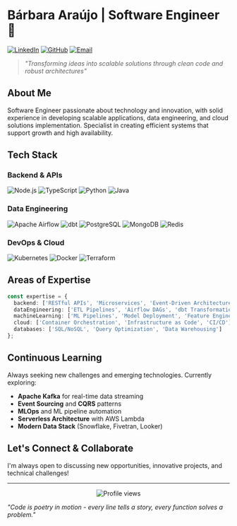 # Bárbara Araújo | Software Engineer 🚀

[![LinkedIn](https://img.shields.io/badge/LinkedIn-0077B5?style=for-the-badge&logo=linkedin&logoColor=white)](https://linkedin.com/in/barbaravivian)
[![GitHub](https://img.shields.io/badge/GitHub-100000?style=for-the-badge&logo=github&logoColor=white)](https://github.com/babiaraujo)
[![Email](https://img.shields.io/badge/Email-D14836?style=for-the-badge&logo=gmail&logoColor=white)](mailto:barbaravivian.araujo@gmail.com)

> *"Transforming ideas into scalable solutions through clean code and robust architectures"*

## About Me

Software Engineer passionate about technology and innovation, with solid experience in developing scalable applications, data engineering, and cloud solutions implementation. Specialist in creating efficient systems that support growth and high availability.

## Tech Stack

### **Backend & APIs**
![Node.js](https://img.shields.io/badge/Node.js-43853D?style=for-the-badge&logo=node.js&logoColor=white)
![TypeScript](https://img.shields.io/badge/TypeScript-007ACC?style=for-the-badge&logo=typescript&logoColor=white)
![Python](https://img.shields.io/badge/Python-3776AB?style=for-the-badge&logo=python&logoColor=white)
![Java](https://img.shields.io/badge/Java-ED8B00?style=for-the-badge&logo=java&logoColor=white)

### **Data Engineering**
![Apache Airflow](https://img.shields.io/badge/Apache%20Airflow-017CEE?style=for-the-badge&logo=Apache%20Airflow&logoColor=white)
![dbt](https://img.shields.io/badge/dbt-FF694B?style=for-the-badge&logo=dbt&logoColor=white)
![PostgreSQL](https://img.shields.io/badge/PostgreSQL-316192?style=for-the-badge&logo=postgresql&logoColor=white)
![MongoDB](https://img.shields.io/badge/MongoDB-4EA94B?style=for-the-badge&logo=mongodb&logoColor=white)
![Redis](https://img.shields.io/badge/Redis-DC382D?style=for-the-badge&logo=redis&logoColor=white)

### **DevOps & Cloud**
![Kubernetes](https://img.shields.io/badge/Kubernetes-326CE5?style=for-the-badge&logo=kubernetes&logoColor=white)
![Docker](https://img.shields.io/badge/Docker-2496ED?style=for-the-badge&logo=docker&logoColor=white)
![Terraform](https://img.shields.io/badge/Terraform-7B42BC?style=for-the-badge&logo=terraform&logoColor=white)

## Areas of Expertise

```typescript
const expertise = {
  backend: ['RESTful APIs', 'Microservices', 'Event-Driven Architecture'],
  dataEngineering: ['ETL Pipelines', 'Airflow DAGs', 'dbt Transformations', 'Data Modeling'],
  machineLearning: ['ML Pipelines', 'Model Deployment', 'Feature Engineering'],
  cloud: ['Container Orchestration', 'Infrastructure as Code', 'CI/CD'],
  databases: ['SQL/NoSQL', 'Query Optimization', 'Data Warehousing']
};
```

## Continuous Learning

Always seeking new challenges and emerging technologies. Currently exploring:
- **Apache Kafka** for real-time data streaming
- **Event Sourcing** and **CQRS** patterns
- **MLOps** and ML pipeline automation
- **Serverless Architecture** with AWS Lambda
- **Modern Data Stack** (Snowflake, Fivetran, Looker)

## Let's Connect & Collaborate

I'm always open to discussing new opportunities, innovative projects, and technical challenges!

---

<div align="center">
  <img src="https://komarev.com/ghpvc/?username=babiaraujo&color=blueviolet&style=flat-square&label=Profile+Views" alt="Profile views" />
</div>

*"Code is poetry in motion - every line tells a story, every function solves a problem."*
